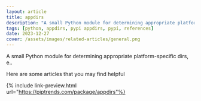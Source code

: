```yaml
---
layout: article
title: appdirs
description: "A small Python module for determining appropriate platform-specific dirs, e.."
tags: [python, appdirs, pypi appdirs, pypi, references]
date: 2023-12-27
cover: /assets/images/related-articles/general.png
---
```


A small Python module for determining appropriate platform-specific dirs, e..

Here are some articles that you may find helpful

{% include link-preview.html url="https://piptrends.com/package/appdirs"%}